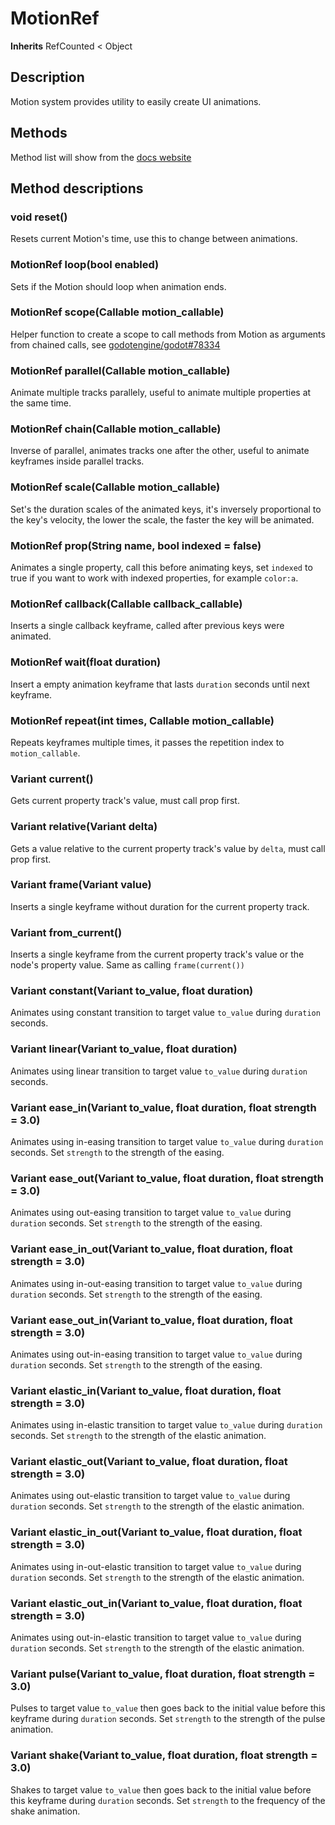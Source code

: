 <param parse-class-api/>

# MotionRef

**Inherits** <span class-ref>RefCounted</span> < <span class-ref>Object</span>

## Description

Motion system provides utility to easily create <span class-ref>UI</span> animations.

## Methods

<span class-methods>Method list will show from the [docs website](https://ghsoares.github.io/godui/#/api/motion_ref?id=methods)</span>

## Method descriptions

<h3 class-method>void reset()</h3>

Resets current Motion's time, use this to change between animations.

<h3 class-method>MotionRef loop(bool enabled)</h3>

Sets if the Motion should loop when animation ends.

<h3 class-method>MotionRef scope(Callable motion_callable)</h3>

Helper function to create a scope to call methods from Motion as arguments from chained calls, see [godotengine/godot#78334](https://github.com/godotengine/godot/issues/78334)

<h3 class-method>MotionRef parallel(Callable motion_callable)</h3>

Animate multiple tracks parallely, useful to animate multiple properties at the same time.

<h3 class-method>MotionRef chain(Callable motion_callable)</h3>

Inverse of <span class-method-ref>parallel</span>, animates tracks one after the other, useful to animate keyframes inside parallel tracks.

<h3 class-method>MotionRef scale(Callable motion_callable)</h3>

Set's the duration scales of the animated keys, it's inversely proportional to the key's velocity, the lower the scale, the faster the key will be animated.

<h3 class-method>MotionRef prop(String name, bool indexed = false)</h3>

Animates a single property, call this before animating keys, set `indexed` to true if you want to work with indexed properties, for example `color:a`.

<h3 class-method>MotionRef callback(Callable callback_callable)</h3>

Inserts a single callback keyframe, called after previous keys were animated.

<h3 class-method>MotionRef wait(float duration)</h3>

Insert a empty animation keyframe that lasts `duration` seconds until next keyframe.

<h3 class-method>MotionRef repeat(int times, Callable motion_callable)</h3>

Repeats keyframes multiple times, it passes the repetition index to `motion_callable`.

<h3 class-method>Variant current()</h3>

Gets current property track's value, must call <span class-method-ref>prop</span> first.

<h3 class-method>Variant relative(Variant delta)</h3>

Gets a value relative to the current property track's value by `delta`, must call <span class-method-ref>prop</span> first.

<h3 class-method>Variant frame(Variant value)</h3>

Inserts a single keyframe without duration for the current property track.

<h3 class-method>Variant from_current()</h3>

Inserts a single keyframe from the current property track's value or the node's property value. Same as calling `frame(current())`

<h3 class-method>Variant constant(Variant to_value, float duration)</h3>

Animates using constant transition to target value `to_value` during `duration` seconds.

<h3 class-method>Variant linear(Variant to_value, float duration)</h3>

Animates using linear transition to target value `to_value` during `duration` seconds.

<h3 class-method>Variant ease_in(Variant to_value, float duration, float strength = 3.0)</h3>

Animates using in-easing transition to target value `to_value` during `duration` seconds. Set `strength` to the strength of the easing.

<h3 class-method>Variant ease_out(Variant to_value, float duration, float strength = 3.0)</h3>

Animates using out-easing transition to target value `to_value` during `duration` seconds. Set `strength` to the strength of the easing.

<h3 class-method>Variant ease_in_out(Variant to_value, float duration, float strength = 3.0)</h3>

Animates using in-out-easing transition to target value `to_value` during `duration` seconds. Set `strength` to the strength of the easing.

<h3 class-method>Variant ease_out_in(Variant to_value, float duration, float strength = 3.0)</h3>

Animates using out-in-easing transition to target value `to_value` during `duration` seconds. Set `strength` to the strength of the easing.

<h3 class-method>Variant elastic_in(Variant to_value, float duration, float strength = 3.0)</h3>

Animates using in-elastic transition to target value `to_value` during `duration` seconds. Set `strength` to the strength of the elastic animation.

<h3 class-method>Variant elastic_out(Variant to_value, float duration, float strength = 3.0)</h3>

Animates using out-elastic transition to target value `to_value` during `duration` seconds. Set `strength` to the strength of the elastic animation.

<h3 class-method>Variant elastic_in_out(Variant to_value, float duration, float strength = 3.0)</h3>

Animates using in-out-elastic transition to target value `to_value` during `duration` seconds. Set `strength` to the strength of the elastic animation.

<h3 class-method>Variant elastic_out_in(Variant to_value, float duration, float strength = 3.0)</h3>

Animates using out-in-elastic transition to target value `to_value` during `duration` seconds. Set `strength` to the strength of the elastic animation.

<h3 class-method>Variant pulse(Variant to_value, float duration, float strength = 3.0)</h3>

Pulses to target value `to_value` then goes back to the initial value before this keyframe during `duration` seconds. Set `strength` to the strength of the pulse animation.

<h3 class-method>Variant shake(Variant to_value, float duration, float strength = 3.0)</h3>

Shakes to target value `to_value` then goes back to the initial value before this keyframe during `duration` seconds. Set `strength` to the frequency of the shake animation.
